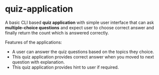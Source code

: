 # quiz-application

A basic CLI based **quiz application** with simple user interface that can ask **multiple-choice questions**
and expect user to choose correct answer and finally return the count which is answered correctly.

Features of the applications:
- A user can answer the quiz questions based on the topics they choice.
- This quiz application provides correct answer when you moved to next question with explanation.
- This quiz application provides hint to user if required.